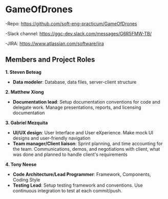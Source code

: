 # GameOfDrones
-Repo: https://github.com/soft-eng-practicum/GameOfDrones

-Slack channel: https://ggc-dev.slack.com/messages/G6R5FMW-TB/

-JIRA: https://www.atlassian.com/software/jira

Members and Project Roles
-------------------------
**1. Steven Beteag**
- **Data modeler**: Database, data files, server-client structure

**2. Matthew Xiong**

- **Documentation lead**: Setup documentation conventions for code and delegate work. Manage presentations, reports, and licensing documentation

**3. Gabriel Mezquita**

- **UI/UX design**: User Interface and User eXperience. Make mock UI designs and user-friendly navigation
- **Team manager/Client liaison**: Sprint planning, and time accounting for the team. Communications, demos, and negotiations with client, what was done and planned to handle client's requirements

**4. Tony Neese**

- **Code Architecture/Lead Programmer**: Framework, Components, Coding Style
- **Testing Lead**: Setup testing framework and conventions. Use continuous integration to test at each commit/push.
